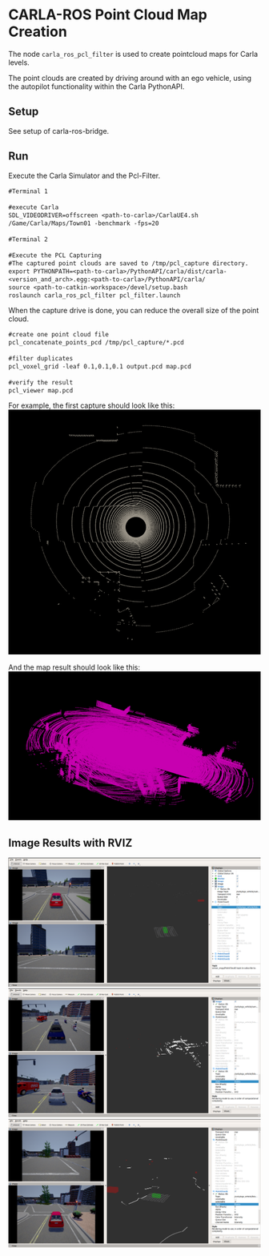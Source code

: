 # CARLA-ROS Point Cloud Map Creation

The node `carla_ros_pcl_filter` is used to create pointcloud maps for Carla levels.

The point clouds are created by driving around with an ego vehicle, using the autopilot functionality within the Carla PythonAPI.

## Setup

See setup of carla-ros-bridge.

## Run

Execute the Carla Simulator and the Pcl-Filter.

    #Terminal 1

    #execute Carla
    SDL_VIDEODRIVER=offscreen <path-to-carla>/CarlaUE4.sh /Game/Carla/Maps/Town01 -benchmark -fps=20

    #Terminal 2

    #Execute the PCL Capturing
    #The captured point clouds are saved to /tmp/pcl_capture directory.
    export PYTHONPATH=<path-to-carla>/PythonAPI/carla/dist/carla-<version_and_arch>.egg:<path-to-carla>/PythonAPI/carla/
    source <path-to-catkin-workspace>/devel/setup.bash
    roslaunch carla_ros_pcl_filter pcl_filter.launch


When the capture drive is done, you can reduce the overall size of the point cloud.

    #create one point cloud file
    pcl_concatenate_points_pcd /tmp/pcl_capture/*.pcd

    #filter duplicates
    pcl_voxel_grid -leaf 0.1,0.1,0.1 output.pcd map.pcd

    #verify the result
    pcl_viewer map.pcd
    
For example, the first capture should look like this:
![pcl_first_capture](../assets/images/pcl_first_capture.png "first_capture")

And the map result should look like this:
![pcl_map_capture](../assets/images/pcl_map_capture.png "map_capture")

## Image Results with RVIZ
![rviz_filter setup](../assets/images/rviz_carla_filter01.png "rviz")
![rviz_filter setup](../assets/images/rviz_carla_filter02.png "rviz")
![rviz_filter_setup](../assets/images/rviz_carla_filter03.png "rviz")
